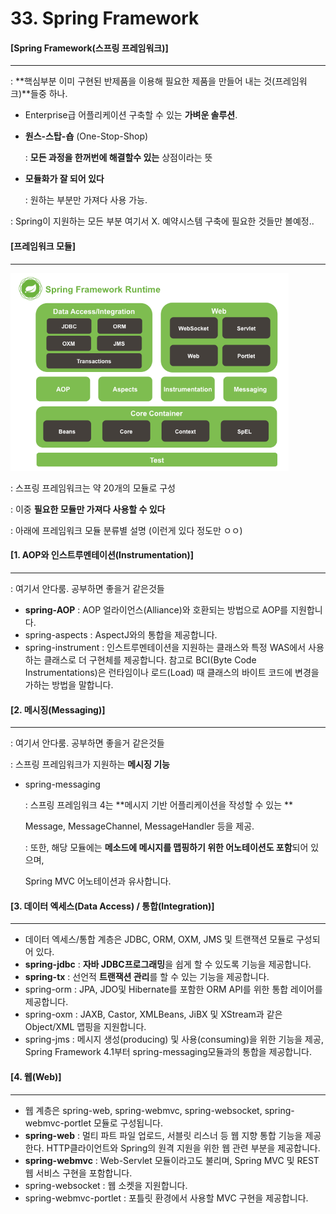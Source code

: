 # 33. Spring Framework

#### [Spring Framework(스프링 프레임워크)]

---

: **핵심부분 이미 구현된 반제품을 이용해 필요한 제품을 만들어 내는 것(프레임워크)**들중 하나.

- Enterprise급 어플리케이션 구축할 수 있는 **가벼운 솔루션**.

- **원스-스탑-숍** (One-Stop-Shop)

  : **모든 과정을 한꺼번에 해결할수 있는** 상점이라는 뜻

- **모듈화가 잘 되어 있다** 

  : 원하는 부분만 가져다 사용 가능.

  

: Spring이 지원하는 모든 부분 여기서 X.  예약시스템 구축에 필요한 것들만 볼예정..

#### [프레임워크 모듈]

---

<img src="./images/33_1.png" style="zoom:64%;" />

: 스프링 프레임워크는 약 20개의 모듈로 구성

: 이중 **필요한 모듈만 가져다 사용할 수 있다**

: 아래에 프레임워크 모듈 분류별 설명 (이런게 있다 정도만 ㅇㅇ)



#### [1. AOP와 인스트루멘테이션(Instrumentation)]

---

: 여기서 안다룸. 공부하면 좋을거 같은것들

- **spring-AOP** : AOP 얼라이언스(Alliance)와 호환되는 방법으로 AOP를 지원합니다.
- spring-aspects : AspectJ와의 통합을 제공합니다.
- spring-instrument : 인스트루멘테이션을 지원하는 클래스와 특정 WAS에서 사용하는 클래스로 더 구현체를 제공합니다. 참고로 BCI(Byte Code Instrumentations)은 런타임이나 로드(Load) 때 클래스의 바이트 코드에 변경을 가하는 방법을 말합니다.



#### [2. 메시징(Messaging)]

----

: 여기서 안다룸. 공부하면 좋을거 같은것들

: 스프링 프레임워크가 지원하는 **메시징 기능**

- spring-messaging 

  : 스프링 프레임워크 4는 **메시지 기반 어플리케이션을 작성할 수 있는 **

  Message, MessageChannel, MessageHandler 등을 제공. 

  : 또한, 해당 모듈에는 **메소드에 메시지를 맵핑하기 위한 어노테이션도 포함**되어 있으며, 

  Spring MVC 어노테이션과 유사합니다.



#### [3. 데이터 엑세스(Data Access) / 통합(Integration)]

----

- 데이터 엑세스/통합 계층은 JDBC, ORM, OXM, JMS 및 트랜잭션 모듈로 구성되어 있다.
- **spring-jdbc** : **자바 JDBC프로그래밍**을 쉽게 할 수 있도록 기능을 제공합니다.
- **spring-tx** : 선언적 **트랜잭션 관리**를 할 수 있는 기능을 제공합니다.
- spring-orm : JPA, JDO및 Hibernate를 포함한 ORM API를 위한 통합 레이어를 제공합니다.
- spring-oxm : JAXB, Castor, XMLBeans, JiBX 및 XStream과 같은 Object/XML 맵핑을 지원합니다.
- spring-jms : 메시지 생성(producing) 및 사용(consuming)을 위한 기능을 제공, Spring Framework 4.1부터 spring-messaging모듈과의 통합을 제공합니다.



#### [4. 웹(Web)]

---

- 웹 계층은 spring-web, spring-webmvc, spring-websocket, spring-webmvc-portlet 모듈로 구성됩니다.
- **spring-web** : 멀티 파트 파일 업로드, 서블릿 리스너 등 웹 지향 통합 기능을 제공한다. HTTP클라이언트와 Spring의 원격 지원을 위한 웹 관련 부분을 제공합니다.
- **spring-webmvc** : Web-Servlet 모듈이라고도 불리며, Spring MVC 및 REST 웹 서비스 구현을 포함합니다.
- spring-websocket : 웹 소켓을 지원합니다.
- spring-webmvc-portlet : 포틀릿 환경에서 사용할 MVC 구현을 제공합니다.

 